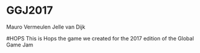 # GGJ2017

Mauro Vermeulen
Jelle van Dijk

#HOPS
This is Hops the game we created for the 2017 edition of the Global Game Jam
